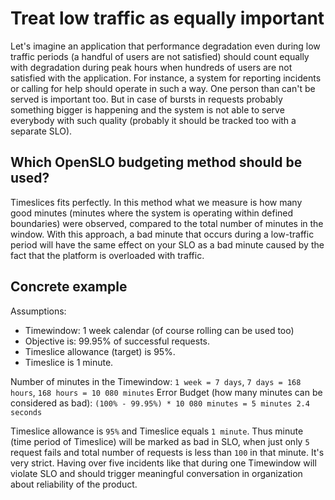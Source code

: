 # Treat low traffic as equally important

Let's imagine an application that performance degradation even during low traffic periods (a handful of users are not satisfied)
should count equally with degradation during peak hours when hundreds of users are not satisfied with the application.
For instance, a system for reporting incidents or calling for help should operate in such a way. One person than can't be
served is important too. But in case of bursts in requests probably something bigger is happening and the system is not able to
serve everybody with such quality (probably it should be tracked too with a separate SLO).

## Which OpenSLO budgeting method should be used?

Timeslices fits perfectly. In this method what we measure is how many good minutes (minutes where the system is operating
within defined boundaries) were observed, compared to the total number of minutes in the window. With this approach, a bad
minute that occurs during a low-traffic period will have the same effect on your SLO as a bad minute caused by the fact that
the platform is overloaded with traffic.

## Concrete example

Assumptions:

- Timewindow: 1 week calendar (of course rolling can be used too)
- Objective is: 99.95% of successful requests.
- Timeslice allowance (target) is 95%.
- Timeslice is 1 minute.

Number of minutes in the Timewindow: `1 week = 7 days`, `7 days = 168 hours`, `168 hours = 10 080 minutes`
Error Budget (how many minutes can be considered as bad): `(100% - 99.95%) * 10 080 minutes = 5 minutes 2.4 seconds`

Timeslice allowance is `95%` and Timeslice equals `1 minute`. Thus minute (time period of Timeslice) will be marked as bad in SLO, when just
only `5` request fails and total number of requests is less than `100` in that minute. It's very strict. Having over five incidents like
that during one Timewindow will violate SLO and should trigger meaningful conversation in organization about reliability of the product.
